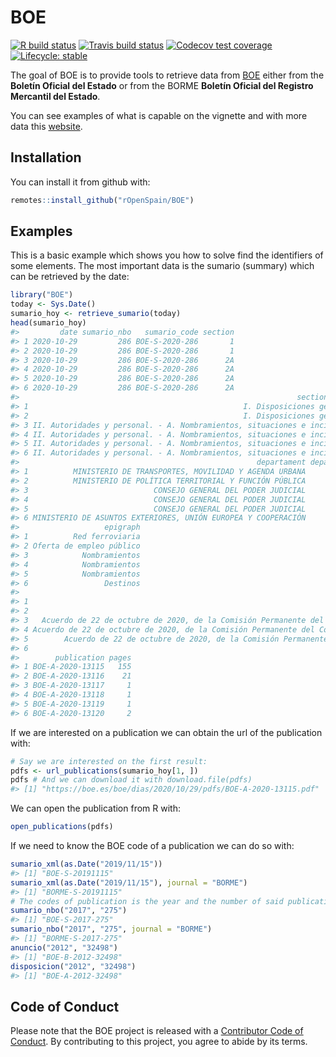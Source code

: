 
<!-- README.md is generated from README.Rmd. Please edit that file -->

# BOE

<!-- badges: start -->

[![R build
status](https://github.com/rOpenSpain/BOE/workflows/R-CMD-check/badge.svg)](https://github.com/rOpenSpain/BOE/actions)
[![Travis build
status](https://travis-ci.org/rOpenSpain/BOE.svg?branch=master)](https://travis-ci.org/rOpenSpain/BOE)
[![Codecov test
coverage](https://codecov.io/gh/rOpenSpain/BOE/branch/master/graph/badge.svg)](https://codecov.io/gh/rOpenSpain/BOE?branch=master)
[![Lifecycle:
stable](https://img.shields.io/badge/lifecycle-stable-brightgreen.svg)](https://www.tidyverse.org/lifecycle/#stable)

<!-- badges: end -->

The goal of BOE is to provide tools to retrieve data from
[BOE](https://boe.es) either from the **Boletín Oficial del Estado** or
from the BORME **Boletín Oficial del Registro Mercantil del Estado**.

You can see examples of what is capable on the vignette and with more
data this [website](https://llrs.github.io/BOE_historico/).

## Installation

You can install it from github with:

``` r
remotes::install_github("rOpenSpain/BOE")
```

## Examples

This is a basic example which shows you how to solve find the
identifiers of some elements. The most important data is the sumario
(summary) which can be retrieved by the date:

``` r
library("BOE")
today <- Sys.Date()
sumario_hoy <- retrieve_sumario(today)
head(sumario_hoy)
#>         date sumario_nbo   sumario_code section
#> 1 2020-10-29         286 BOE-S-2020-286       1
#> 2 2020-10-29         286 BOE-S-2020-286       1
#> 3 2020-10-29         286 BOE-S-2020-286      2A
#> 4 2020-10-29         286 BOE-S-2020-286      2A
#> 5 2020-10-29         286 BOE-S-2020-286      2A
#> 6 2020-10-29         286 BOE-S-2020-286      2A
#>                                                              section_number
#> 1                                                I. Disposiciones generales
#> 2                                                I. Disposiciones generales
#> 3 II. Autoridades y personal. - A. Nombramientos, situaciones e incidencias
#> 4 II. Autoridades y personal. - A. Nombramientos, situaciones e incidencias
#> 5 II. Autoridades y personal. - A. Nombramientos, situaciones e incidencias
#> 6 II. Autoridades y personal. - A. Nombramientos, situaciones e incidencias
#>                                                     departament departament_etq
#> 1          MINISTERIO DE TRANSPORTES, MOVILIDAD Y AGENDA URBANA            9572
#> 2          MINISTERIO DE POLÍTICA TERRITORIAL Y FUNCIÓN PÚBLICA            9561
#> 3                            CONSEJO GENERAL DEL PODER JUDICIAL            1820
#> 4                            CONSEJO GENERAL DEL PODER JUDICIAL            1820
#> 5                            CONSEJO GENERAL DEL PODER JUDICIAL            1820
#> 6 MINISTERIO DE ASUNTOS EXTERIORES, UNIÓN EUROPEA Y COOPERACIÓN            9562
#>                   epigraph
#> 1          Red ferroviaria
#> 2 Oferta de empleo público
#> 3            Nombramientos
#> 4            Nombramientos
#> 5            Nombramientos
#> 6                 Destinos
#>                                                                                                                                                                                                                                             text
#> 1                                                                                                                                         Real Decreto 929/2020, de 27 de octubre, sobre seguridad operacional e interoperabilidad ferroviarias.
#> 2                                                                                                                                   Real Decreto 936/2020, de 27 de octubre, por el que se aprueba la oferta de empleo público para el año 2020.
#> 3   Acuerdo de 22 de octubre de 2020, de la Comisión Permanente del Consejo General del Poder Judicial, por el que se nombra Jueces/zas sustitutos/as para el año judicial 2020/2021, en el ámbito del Tribunal Superior de la Región de Murcia.
#> 4 Acuerdo de 22 de octubre de 2020, de la Comisión Permanente del Consejo General del Poder Judicial, por el que se nombra Jueza sustituta para el año judicial 2020/2021, en el ámbito del Tribunal Superior de Justicia de Castilla-La Mancha.
#> 5        Acuerdo de 22 de octubre de 2020, de la Comisión Permanente del Consejo General del Poder Judicial, por el que se nombra Magistrado suplente para el año judicial 2020/2021, en el ámbito del Tribunal Superior de Justicia de Navarra.
#> 6                                                                        Resolución de 19 de octubre de 2020, de la Subsecretaría, por la que se resuelve la convocatoria de libre designación, efectuada por Resolución de 22 de julio de 2020.
#>        publication pages
#> 1 BOE-A-2020-13115   155
#> 2 BOE-A-2020-13116    21
#> 3 BOE-A-2020-13117     1
#> 4 BOE-A-2020-13118     1
#> 5 BOE-A-2020-13119     1
#> 6 BOE-A-2020-13120     2
```

If we are interested on a publication we can obtain the url of the
publication with:

``` r
# Say we are interested on the first result:
pdfs <- url_publications(sumario_hoy[1, ])
pdfs # And we can download it with download.file(pdfs)
#> [1] "https://boe.es/boe/dias/2020/10/29/pdfs/BOE-A-2020-13115.pdf"
```

We can open the publication from R with:

``` r
open_publications(pdfs)
```

If we need to know the BOE code of a publication we can do so with:

``` r
sumario_xml(as.Date("2019/11/15"))
#> [1] "BOE-S-20191115"
sumario_xml(as.Date("2019/11/15"), journal = "BORME")
#> [1] "BORME-S-20191115"
# The codes of publication is the year and the number of said publication
sumario_nbo("2017", "275") 
#> [1] "BOE-S-2017-275"
sumario_nbo("2017", "275", journal = "BORME") 
#> [1] "BORME-S-2017-275"
anuncio("2012", "32498") 
#> [1] "BOE-B-2012-32498"
disposicion("2012", "32498")
#> [1] "BOE-A-2012-32498"
```

## Code of Conduct

Please note that the BOE project is released with a [Contributor Code of
Conduct](https://contributor-covenat.org/version/1/0/0/CODE_OF_CONDUCT.html).
By contributing to this project, you agree to abide by its terms.
